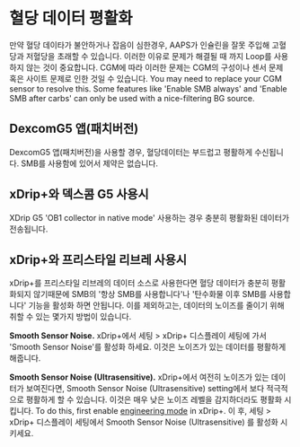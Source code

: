 # 혈당 데이터 평활화

만약 혈당 데이타가 불안하거나 잡음이 심한경우, AAPS가 인슐린을 잘못 주입해 고혈당과 저혈당을 초래할 수 있습니다. 이러한 이유로 문제가 해결될 때 까지 Loop를 사용하지 않는 것이 중요합니다. CGM에 따라 이러한 문제는 CGM의 구성이나 센서 문제 혹은 사이트 문제로 인한 것일 수 있습니다. You may need to replace your CGM sensor to resolve this. Some features like 'Enable SMB always' and 'Enable SMB after carbs' can only be used with a nice-filtering BG source.

## DexcomG5 앱(패치버전)

DexcomG5 앱(패치버전)을 사용할 경우, 혈당데이터는 부드럽고 평활하게 수신됩니다. SMB를 사용함에 있어서 제약은 없습니다.

## xDrip+와 덱스콤 G5 사용시

XDrip G5 'OB1 collector in native mode' 사용하는 경우 충분히 평활화된 데이터가 전송됩니다.

## xDrip+와 프리스타일 리브레 사용시

xDrip+를 프리스타일 리브레의 데이터 소스로 사용한다면 혈당 데이터가 충분히 평활화되지 않기때문에 SMB의 '항상 SMB를 사용합니다'나 '탄수화물 이후 SMB를 사용합니다' 기능을 활성화 하면 안됩니다. 이를 제외하고는, 데이터의 노이즈를 줄이기 위해 취할 수 있는 몇가지 방법이 있습니다.

**Smooth Sensor Noise.** xDrip+에서 세팅 > xDrip+ 디스플레이 세팅에 가서 'Smooth Sensor Noise'를 활성화 하세요. 이것은 노이즈가 있는 데이터를 평활하게 해줍니다.

**Smooth Sensor Noise (Ultrasensitive).** xDrip+에서 여전히 노이즈가 있는 데이터가 보여진다면, Smooth Sensor Noise (Ultrasensitive) setting에서 보다 적극적으로 평활하게 할 수 있습니다. 이것은 매우 낮은 노이즈 레벨을 감지하더라도 평활화 시킵니다. To do this, first enable [engineering mode](Enabling-Engineering-Mode-in-xDrip.md) in xDrip+. 이 후, 세팅 > xDrip+ 디스플레이 세팅에서 Smooth Sensor Noise (Ultrasensitive) 를 활성화 시키세요.